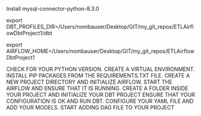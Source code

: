 

Install mysql-connector-python-8.3.0

export DBT_PROFILES_DIR=/Users/nombauser/Desktop/GIT/my_git_repos/ETLAirflowDbtProject1/dbt

export AIRFLOW_HOME=/Users/nombauser/Desktop/GIT/my_git_repos/ETLAirflowDbtProject1


CHECK FOR YOUR PYTHON VERSION.
CREATE A VIRTUAL ENVIRONMENT.
INSTALL PIP PACKAGES FROM THE REQUIREMENTS.TXT FILE.
CREATE A NEW PROJECT DIRECTORY AND INITIALIZE AIRFLOW.
START THE AIRFLOW AND ENSURE THAT IT IS RUNNING.
CREATE A FOLDER INSIDE YOUR PROJECT AND INITIALIZE YOUR DBT PROJECT 
ENSURE THAT YOUR CONFIGURATION IS OK AND RUN DBT.
CONFIGURE YOUR YAML FILE AND ADD YOUR MODELS.
START ADDING DAG FILE TO YOUR PROJECT

